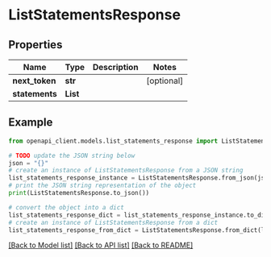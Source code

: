 # ListStatementsResponse


## Properties

Name | Type | Description | Notes
------------ | ------------- | ------------- | -------------
**next_token** | **str** |  | [optional] 
**statements** | **List** |  | 

## Example

```python
from openapi_client.models.list_statements_response import ListStatementsResponse

# TODO update the JSON string below
json = "{}"
# create an instance of ListStatementsResponse from a JSON string
list_statements_response_instance = ListStatementsResponse.from_json(json)
# print the JSON string representation of the object
print(ListStatementsResponse.to_json())

# convert the object into a dict
list_statements_response_dict = list_statements_response_instance.to_dict()
# create an instance of ListStatementsResponse from a dict
list_statements_response_from_dict = ListStatementsResponse.from_dict(list_statements_response_dict)
```
[[Back to Model list]](../README.md#documentation-for-models) [[Back to API list]](../README.md#documentation-for-api-endpoints) [[Back to README]](../README.md)


